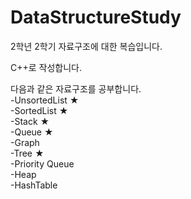 # DataStructureStudy
2학년 2학기 자료구조에 대한 복습입니다.   
 
C++로 작성합니다.   

다음과 같은 자료구조를 공부합니다.   
-UnsortedList ★    
-SortedList ★    
-Stack ★    
-Queue ★    
-Graph   
-Tree ★   
-Priority Queue   
-Heap   
-HashTable   
